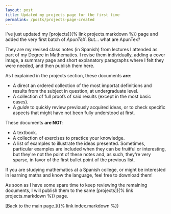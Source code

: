 ```yaml
---
layout: post
title: Updated my projects page for the first time
permalink: /posts/projects-page-created
---
```


I've just updated my [projects]({% link projects.markdown %}) page and added the very first batch of _ApunTeX_. But... what are ApunTex?

They are my revised class notes (in Spanish) from lectures I attended as part of my Degree in Mathematics. I revise them individually, adding a cover image, a summary page and short explanatory paragraphs where I felt they were needed, and then publish them here.

As I explained in the projects section, these documents **are**:

- A direct an ordered collection of the most importat definitions and results from the subject in question, at undergraduate level.
- A collection of full proofs of said results (except in the most basic cases).
- A _guide_ to quickly review previously acquired ideas, or to check specific aspects that might have not been fully understood at first.

These documents **are NOT**:

- A textbook.
- A collection of exercises to practice your knowledge.
- A list of examples to illustrate the ideas presented. Sometimes, particular examples are included when they can be fruitful or interesting, but they're not the point of these notes and, as such, they're very sparse, in favor of the first bullet point of the previous list.

If you are studying mathematics at a Spanish college, or might be interested in learning maths and know the language, feel free to download them!

As soon as I have some spare time to keep reviewing the remaining documents, I will publish them to the same [projects]({% link projects.markdown %}) page.

[Back to the main page.]({% link index.markdown %})


